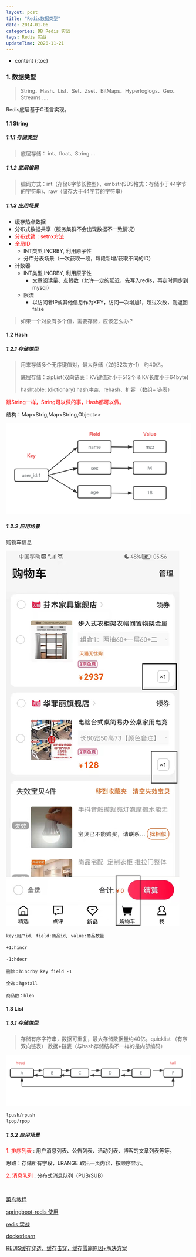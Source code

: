 ```yaml
---
layout: post
title: "Redis数据类型"
date: 2014-01-06 
categories: DB Redis 实战
tags: Redis 实战
updateTime: 2020-11-21 
---
```


* content
{:toc}
### 1. 数据类型

> String、Hash、List、Set、Zset、BitMaps、Hyperloglogs、Geo、Streams ....

Redis底层基于C语言实现。

#### 1.1 String

##### 1.1.1 存储类型

> 底层存储： int、float、String ...

##### 1.1.2 底层编码

> 编码方式：int（存储8字节长整型）、embstr(SDS格式：存储小于44字节的字符串)、raw（储存大于44字节的字符串）

##### 1.1.3 应用场景

- 缓存热点数据
- 分布式数据共享（服务集群不会出现数据不一致情况）
- <font color='red'>分布式锁：setnx方法</font>
- <font color='red'>全局ID</font>
  - INT类型,INCRBY, 利用原子性
  - 分库分表场景（一次获取一段，每段新增/获取不同的ID）
- 计数器
  - INT类型,INCRBY, 利用原子性
    - 文章阅读量、点赞数（允许一定的延迟、先写入redis，再定时同步到mysql）
  - 限流
    - 以访问者IP或其他信息作为KEY，访问一次增加1，超过次数，则返回false

> 如果一个对象有多个值，需要存储，应该怎么办？

#### 1.2 Hash

##### 1.2.1 存储类型

> 用来存储多个无序键值对，最大存储（2的32次方-1） 约40亿。 
>
> 底层存储：zipList(双向链表：KV键值对小于512个 & KV长度小于64byte)
>
> hashtable: (dictionary)   hash冲突、rehash、扩容  （数组+ 链表）

<font color='red'>跟String一样，String可以做的事，Hash都可以做。</font>

结构：Map<Strig,Map<String,Object>> 

![2021-11-23_redis结构之Hash](\image\db\redis\2021-11-23_redis结构之Hash.png)

##### 1.2.2 应用场景

购物车信息

![2021-11-24_hash应用场景_我的订单](\image\db\redis\2021-11-24_hash应用场景_我的订单.jpg)

```shell
key:用户id, field:商品id, value:商品数量

+1:hincr

-1:hdecr

删除：hincrby key field -1

全选：hgetall

商品数：hlen
```

#### 1.3 List

##### 1.3.1 存储类型

> 存储有序字符串，数据可重复，最大存储数据量约40亿。quicklist （有序双向链表） 数据+链表（与hash存储结构不一样的是内部编码）

![2021-11-23_redis结构之List](\image\db\redis\2021-11-23_redis结构之List.png)

```shell
lpush/rpush
lpop/rpop
```

##### 1.3.2 应用场景

<font color='red'>1. 排序列表</font> : 用户消息列表、公告列表、活动列表、博客的文章列表等等。

思路：存储所有字段，LRANGE 取出一页内容，按顺序显示。

<font color='red'>2. 消息队列</font> : 分布式消息队列（PUB/SUB)





​	



[菜鸟教程](https://www.runoob.com/redis/redis-tutorial.html)

[springboot-redis 使用](https://www.jianshu.com/p/b9154316227e)

[redis 实战](https://github.com/josiahcarlson/redis-in-action)

[dockerlearn](https://gitee.com/xushj/dockerlearn)

[REDIS缓存穿透，缓存击穿，缓存雪崩原因+解决方案](https://www.cnblogs.com/xichji/p/11286443.html)

